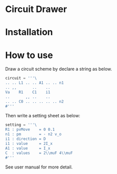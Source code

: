 # Circuit Drawer

# Installation

# How to use
Draw a circuit scheme by declare a string as below.
```python
circuit = '''\
.. .. L1 .. .. A1 .. .. n1
.. ,,       ..    ..
Va    R1    C1    i1
..       ,, ..    ..
.. .. C0 .. .. .. .. .. n2
#'''
```
Then write a setting sheet as below:
```python
setting = '''\
R1 : pvMove    = 0 0.1
n1 : pm        = - n2 v_o
i1 : direction = D
i1 : value     = 2I_x
A1 : value     = I_x
C  : values    = 2\\muF 4\\muF
#'''
```
See user manual for more detail.
